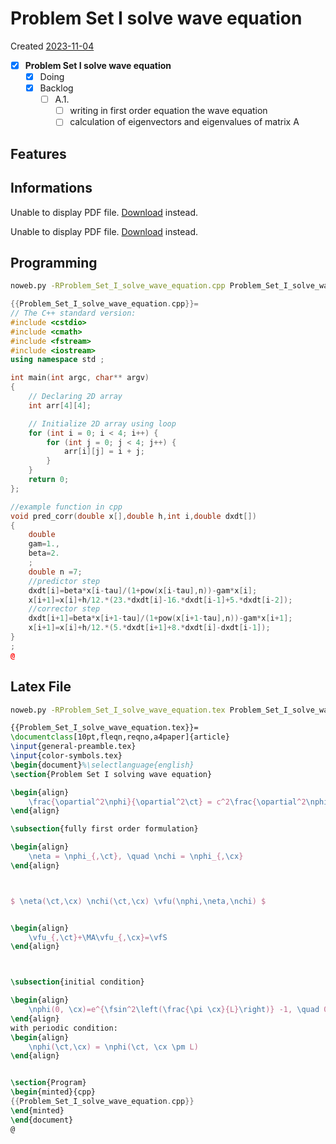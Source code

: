 # Problem Set I solve wave equation
Created [2023-11-04]()

- [X] **Problem Set I solve wave equation**
    - [X] Doing
    - [X] Backlog
       - [ ] A.1.
          - [ ] writing in first order equation the wave equation
          - [ ] calculation of eigenvectors and eigenvalues of matrix A

## Features

## Informations

<object data="/Problem_Set_I_solve_wave_equation_tex_programming/Problem_Set_I.pdf" type="application/pdf" width="100%" height="700px">
    <p>Unable to display PDF file. <a href="/Problem_Set_I_solve_wave_equation_tex_programming/Problem_Set_I.pdf">Download</a> instead.</p>
</object>

<object data="/Problem_Set_I_solve_wave_equation_tex_programming/Problem_Set_I_solve_wave_equation.pdf" type="application/pdf" width="100%" height="700px">
    <p>Unable to display PDF file. <a href="/Problem_Set_I_solve_wave_equation_tex_programming/Problem_Set_I_solve_wave_equation.pdf">Download</a> instead.</p>
</object>

## Programming

```bash
noweb.py -RProblem_Set_I_solve_wave_equation.cpp Problem_Set_I_solve_wave_equation.md > Problem_Set_I_solve_wave_equation.cpp && echo 'fertig' 
```


```cpp
{{Problem_Set_I_solve_wave_equation.cpp}}=
// The C++ standard version:
#include <cstdio>
#include <cmath>
#include <fstream>
#include <iostream>
using namespace std ;

int main(int argc, char** argv)
{
    // Declaring 2D array
    int arr[4][4];

    // Initialize 2D array using loop
    for (int i = 0; i < 4; i++) {
        for (int j = 0; j < 4; j++) {
            arr[i][j] = i + j;
        }
    }
    return 0;
};

//example function in cpp
void pred_corr(double x[],double h,int i,double dxdt[])
{
    double
    gam=1.,
    beta=2.
    ;
    double n =7;
    //predictor step
    dxdt[i]=beta*x[i-tau]/(1+pow(x[i-tau],n))-gam*x[i];
    x[i+1]=x[i]+h/12.*(23.*dxdt[i]-16.*dxdt[i-1]+5.*dxdt[i-2]);
    //corrector step
    dxdt[i+1]=beta*x[i+1-tau]/(1+pow(x[i+1-tau],n))-gam*x[i+1];
    x[i+1]=x[i]+h/12.*(5.*dxdt[i+1]+8.*dxdt[i]-dxdt[i-1]);
}
;
@
```

## Latex File


```bash
noweb.py -RProblem_Set_I_solve_wave_equation.tex Problem_Set_I_solve_wave_equation.md > Problem_Set_I_solve_wave_equation.tex && pdflatex .tex && xdg-open Problem_Set_I_solve_wave_equation.pdf 2>/dev/null & 
```


```tex
{{Problem_Set_I_solve_wave_equation.tex}}=
\documentclass[10pt,fleqn,reqno,a4paper]{article}
\input{general-preamble.tex}
\input{color-symbols.tex}
\begin{document}%\selectlanguage{english}
\section{Problem Set I solving wave equation}

\begin{align}
	\frac{\opartial^2\nphi}{\opartial^2\ct} = c^2\frac{\opartial^2\nphi}{\opartial^2\cx}
\end{align}

\subsection{fully first order formulation}

\begin{align}
	\neta = \nphi_{,\ct}, \quad \nchi = \nphi_{,\cx}
\end{align}



$ \neta(\ct,\cx) \nchi(\ct,\cx) \vfu(\nphi,\neta,\nchi) $


\begin{align}
	\vfu_{,\ct}+\MA\vfu_{,\cx}=\vfS 
\end{align}



\subsection{initial condition}

\begin{align}
	\nphi(0, \cx)=e^{\fsin^2\left(\frac{\pi \cx}{L}\right)} -1, \quad 0 \leq \cx \leq L
\end{align}
with periodic condition:
\begin{align}
	\nphi(\ct,\cx) = \nphi(\ct, \cx \pm L)
\end{align}


\section{Program}
\begin{minted}{cpp}
{{Problem_Set_I_solve_wave_equation.cpp}}
\end{minted}
\end{document}
@
```
